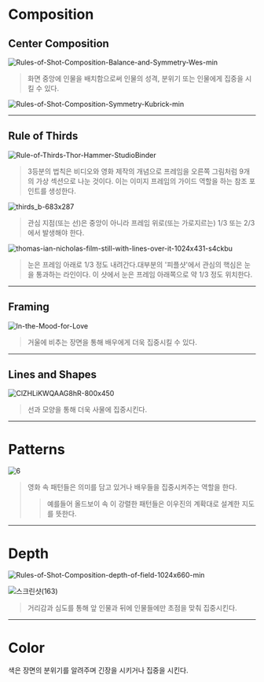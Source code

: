 Composition
=============
Center Composition
-------------------
![Rules-of-Shot-Composition-Balance-and-Symmetry-Wes-min](https://user-images.githubusercontent.com/71237760/95669971-e8113400-0bc0-11eb-8946-124e98e6f90e.jpg)

> 화면 중앙에 인물을 배치함으로써 인물의 성격, 분위기 또는 인물에게 집중을 시킬 수 있다.

![Rules-of-Shot-Composition-Symmetry-Kubrick-min](https://user-images.githubusercontent.com/71237760/95669950-d0d24680-0bc0-11eb-9f18-9d63db1a6da7.jpg)



***
Rule of Thirds
---------------------
![Rule-of-Thirds-Thor-Hammer-StudioBinder](https://user-images.githubusercontent.com/71237760/95668895-c27e2d80-0bb4-11eb-8d4e-65dd86d67dc6.jpg)

> 3등분의 법칙은 비디오와 영화 제작의 개념으로 프레임을 오른쪽 그림처럼 9개의 가상 섹션으로 나눈 것이다. 이는 이미지 프레임의 가이드 역할을 하는 참조 포인트를 생성한다.

![thirds_b-683x287](https://user-images.githubusercontent.com/71237760/95668880-906ccb80-0bb4-11eb-89b6-12d1afaedff1.jpg)

> 관심 지점(또는 선)은 중앙이 아니라 프레임 위로(또는 가로지르는) 1/3 또는 2/3에서 발생해야 한다. 

![thomas-ian-nicholas-film-still-with-lines-over-it-1024x431-s4ckbu](https://user-images.githubusercontent.com/71237760/95668859-48e63f80-0bb4-11eb-8d16-10f445fb1797.jpg)

> 눈은 프레임 아래로 1/3 정도 내려간다.대부분의 '피플샷'에서 관심의 핵심은 눈을 통과하는 라인이다. 이 샷에서 눈은 프레임 아래쪽으로 약 1/3 정도 위치한다.
***
Framing
---------

![In-the-Mood-for-Love](https://user-images.githubusercontent.com/71237760/95669825-b51a7080-0bbf-11eb-83bd-c90b2cc9cb42.jpg)

> 거울에 비추는 장면을 통해 배우에게 더욱 집중시킬 수 있다.
***
Lines and Shapes
----------------

![ClZHLiKWQAAG8hR-800x450](https://user-images.githubusercontent.com/71237760/95669918-6faa7300-0bc0-11eb-86dc-444c49f1b46f.jpg)

> 선과 모양을 통해 더욱 사물에 집중시킨다.
***
Patterns
================

![6](https://user-images.githubusercontent.com/71237760/95670421-6d96e300-0bc5-11eb-976b-f2ef6e54cc91.jpg)

> 영화 속 패턴들은 의미를 담고 있거나 배우들을 집중시켜주는 역할을 한다.
>> 예를들어 올드보이 속 이 강렬한 패턴들은 이우진의 계확대로 설계한 지도를 뜻한다.



***
Depth
==========

![Rules-of-Shot-Composition-depth-of-field-1024x660-min](https://user-images.githubusercontent.com/71237760/95670286-1b08f700-0bc4-11eb-9fd3-470d0454822d.jpg)

![스크린샷(163)](https://user-images.githubusercontent.com/71237760/95670313-74712600-0bc4-11eb-9db4-7d8b37cebb23.png)

> 거리감과 심도를 통해 앞 인물과 뒤에 인물들에만 초점을 맞춰 집중시킨다.
***

Color
========
색은 장면의 분위기를 알려주며 긴장을 시키거나 집중을 시킨다.
